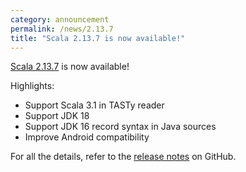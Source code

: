 ```yaml
---
category: announcement
permalink: /news/2.13.7
title: "Scala 2.13.7 is now available!"
---
```

[Scala 2.13.7](https://github.com/scala/scala/releases/tag/v2.13.7) is now available!

Highlights:

* Support Scala 3.1 in TASTy reader
* Support JDK 18
* Support JDK 16 record syntax in Java sources
* Improve Android compatibility

For all the details, refer to the [release notes](https://github.com/scala/scala/releases/tag/v2.13.7) on GitHub.
